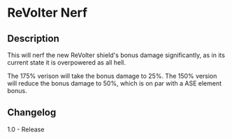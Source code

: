 ReVolter Nerf
================================

## Description

This will nerf the new ReVolter shield's bonus damage significantly, as in its current state it is overpowered as all hell.

The 175% verison will take the bonus damage to 25%.
The 150% version will reduce the bonus damage to 50%, which is on par with a ASE element bonus.

## Changelog

1.0 - Release
